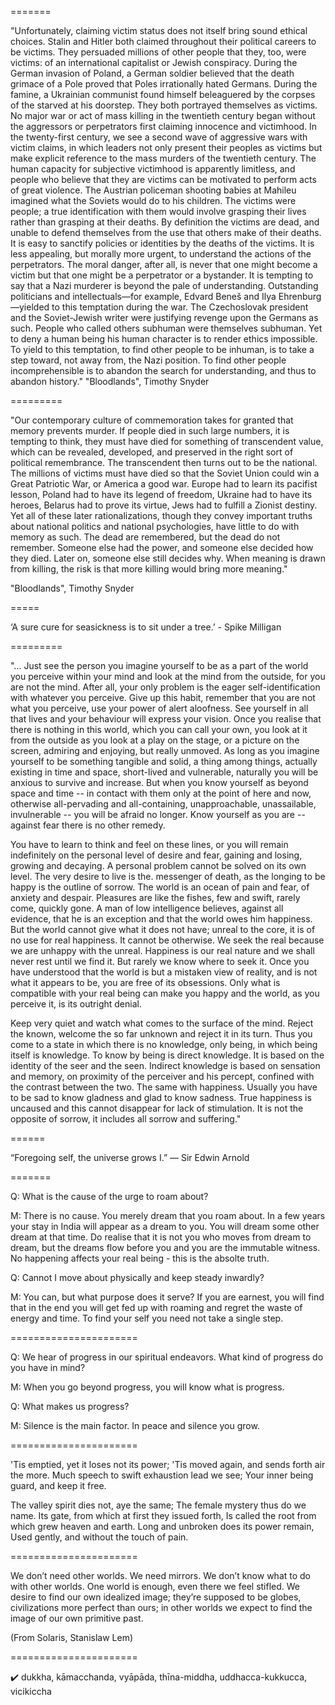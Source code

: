 
=======

"Unfortunately, claiming victim status does not itself bring sound ethical choices. Stalin and Hitler both claimed throughout their political careers to be victims. They persuaded millions of other people that they, too, were victims: of an international capitalist or Jewish conspiracy. During the German invasion of Poland, a German soldier believed that the death grimace of a Pole proved that Poles irrationally hated Germans. During the famine, a Ukrainian communist found himself beleaguered by the corpses of the starved at his doorstep. They both portrayed themselves as victims. No major war or act of mass killing in the twentieth century began without the aggressors or perpetrators first claiming innocence and victimhood. In the twenty-first century, we see a second wave of aggressive wars with victim claims, in which leaders not only present their peoples as victims but make explicit reference to the mass murders of the twentieth century. The human capacity for subjective victimhood is apparently limitless, and people who believe that they are victims can be motivated to perform acts of great violence. The Austrian policeman shooting babies at Mahileu imagined what the Soviets would do to his children.
The victims were people; a true identification with them would involve grasping their lives rather than grasping at their deaths. By definition the victims are dead, and unable to defend themselves from the use that others make of their deaths. It is easy to sanctify policies or identities by the deaths of the victims. It is less appealing, but morally more urgent, to understand the actions of the perpetrators. The moral danger, after all, is never that one might become a victim but that one might be a perpetrator or a bystander. It is tempting to say that a Nazi murderer is beyond the pale of understanding. Outstanding politicians and intellectuals—for example, Edvard Beneš and Ilya Ehrenburg—yielded to this temptation during the war. The Czechoslovak president and the Soviet-Jewish writer were justifying revenge upon the Germans as such. People who called others subhuman were themselves subhuman. Yet to deny a human being his human character is to render ethics impossible.
To yield to this temptation, to find other people to be inhuman, is to take a step toward, not away from, the Nazi position. To find other people incomprehensible is to abandon the search for understanding, and thus to abandon history."
"Bloodlands", Timothy Snyder

=========

"Our contemporary culture of commemoration takes for granted that memory prevents murder. If people died in such large numbers, it is tempting to think, they must have died for something of transcendent value, which can be revealed, developed, and preserved in the right sort of political remembrance. The transcendent then turns out to be the national. The millions of victims must have died so that the Soviet Union could win a Great Patriotic War, or America a good war. Europe had to learn its pacifist lesson, Poland had to have its legend of freedom, Ukraine had to have its heroes, Belarus had to prove its virtue, Jews had to fulfill a Zionist destiny. Yet all of these later rationalizations, though they convey important truths about national politics and national psychologies, have little to do with memory as such. The dead are remembered, but the dead do not remember. Someone else had the power, and someone else decided how they died. Later on, someone else still decides why. When meaning is drawn from killing, the risk is that more killing would bring more meaning."

"Bloodlands", Timothy Snyder

=====

‘A sure cure for seasickness is to sit under a tree.’ - Spike Milligan

=========

"... Just see the person you imagine yourself to be as a part of the world you perceive within your mind and look at the mind from the outside, for you are not the mind. After all, your only problem is the eager self-identification with whatever you perceive. Give up this habit, remember that you are not what you perceive, use your power of alert aloofness. See yourself in all that lives and your behaviour will express your vision. Once you realise that there is nothing in this world, which you can call your own, you look at it from the outside as you look at a play on the stage, or a picture on the screen, admiring and enjoying, but really unmoved. As long as you imagine yourself to be something tangible and solid, a thing among things, actually existing in time and space, short-lived and vulnerable, naturally you will be anxious to survive and increase. But when you know yourself as beyond space and time -- in contact with them only at the point of here and now, otherwise all-pervading and all-containing, unapproachable, unassailable, invulnerable -- you will be afraid no longer. Know yourself as you are -- against fear there is no other remedy.

You have to learn to think and feel on these lines, or you will remain indefinitely on the personal level of desire and fear, gaining and losing, growing and decaying. A personal problem cannot be solved on its own level. The very desire to live is the. messenger of death, as the longing to be happy is the outline of sorrow. The world is an ocean of pain and fear, of anxiety and despair. Pleasures are like the fishes, few and swift, rarely come, quickly gone. A man of low intelligence believes, against all evidence, that he is an exception and that the world owes him happiness. But the world cannot give what it does not have; unreal to the core, it is of no use for real happiness. It cannot be otherwise. We seek the real because we are unhappy with the unreal. Happiness is our real nature and we shall never rest until we find it. But rarely we know where to seek it. Once you have understood that the world is but a mistaken view of reality, and is not what it appears to be, you are free of its obsessions. Only what is compatible with your real being can make you happy and the world, as you perceive it, is its outright denial.

Keep very quiet and watch what comes to the surface of the mind. Reject the known, welcome the so far unknown and reject it in its turn. Thus you come to a state in which there is no knowledge, only being, in which being itself is knowledge. To know by being is direct knowledge. It is based on the identity of the seer and the seen. Indirect knowledge is based on sensation and memory, on proximity of the perceiver and his percept, confined with the contrast between the two. The same with happiness. Usually you have to be sad to know gladness and glad to know sadness. True happiness is uncaused and this cannot disappear for lack of stimulation. It is not the opposite of sorrow, it includes all sorrow and suffering."

======


“Foregoing self, the universe grows I.” — Sir Edwin Arnold

=======

Q: What is the cause of the urge to roam about?

M: There is no cause. You merely dream that you roam about. In a few years your stay in India will appear as a dream to you. You will dream some other dream at that time. Do realise that it is not you who moves from dream to dream, but the dreams flow before you and you are the immutable witness. No happening affects your real being - this is the absolte truth.

Q: Cannot I move about physically and keep steady inwardly?

M: You can, but what purpose does it serve? If you are earnest, you will find that in the end you will get fed up with roaming and regret the waste of energy and time. To find your self you need not take a single step.

======================

Q: We hear of progress in our spiritual endeavors. What kind of progress do you have in mind?

M: When you go beyond progress, you will know what is progress.

Q: What makes us progress?

M: Silence is the main factor. In peace and silence you grow.

======================

'Tis emptied, yet it loses not its power;
'Tis moved again, and sends forth air the more.
Much speech to swift exhaustion lead we see;
Your inner being guard, and keep it free.


The valley spirit dies not, aye the same;
The female mystery thus do we name.
Its gate, from which at first they issued forth,
Is called the root from which grew heaven and earth.
Long and unbroken does its power remain,
Used gently, and without the touch of pain.

======================

We don’t need other worlds. We need mirrors. We don’t know what to do with other worlds. One world is enough, even there we feel stifled. We desire to find our own idealized image; they’re supposed to be globes, civilizations more perfect than ours; in other worlds we expect to find the image of our own primitive past.

(From Solaris, Stanislaw Lem)

======================

:heavy_check_mark: dukkha, kāmacchanda, vyāpāda, thīna-middha, uddhacca-kukkucca, vicikiccha
